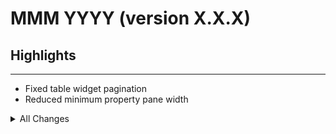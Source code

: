 # MMM YYYY (version X.X.X)

## Highlights
___
- Fixed table widget pagination
- Reduced minimum property pane width

<details>

  <summary>All Changes</summary>

## Features
___
- Added progress-bar widget by @user1 in #1234
- Reduced minimum property pane width from 250 to 180 by @user2 in #1234

## Fixes
___

- Fixed table widget pagination by @user1 in #1234
- Fixed an issue preventing users from logging out by @user1 in #1234

## New Contributors
___
- @user1 made their first contribution in #1234
- @user2 made their first contribution in #1234

**Full Changelog: [`vX.X.2...vX.X.1`](link_to_version_diff)**

</details>

